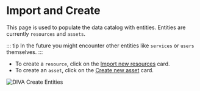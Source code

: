 # Import and Create

This page is used to populate the data catalog with entities.
Entities are currently `resources` and `assets`.

::: tip
In the future you might encounter other entities like `services` or `users` themselves.
:::

+ To create a `resource`, click on the [Import new resources](/user-docs/create/create-resource.md) card.
+ To create an `asset`, click on the [Create new asset](/user-docs/create/create-asset.md) card.

<div class="flex justify-center">
    <img class="rounded-lg" :src="$withBase('/assets/screenshots/create.png')" alt="DIVA Create Entities">
</div>

